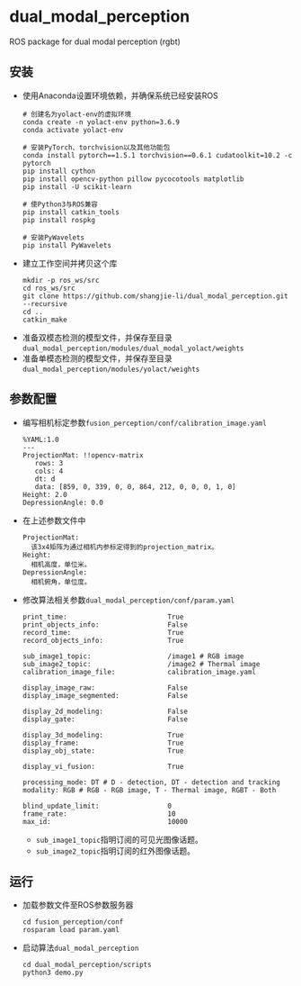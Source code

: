 # dual_modal_perception

ROS package for dual modal perception (rgbt)

## 安装
 - 使用Anaconda设置环境依赖，并确保系统已经安装ROS
   ```
   # 创建名为yolact-env的虚拟环境
   conda create -n yolact-env python=3.6.9
   conda activate yolact-env
   
   # 安装PyTorch、torchvision以及其他功能包
   conda install pytorch==1.5.1 torchvision==0.6.1 cudatoolkit=10.2 -c pytorch
   pip install cython
   pip install opencv-python pillow pycocotools matplotlib
   pip install -U scikit-learn
   
   # 使Python3与ROS兼容
   pip install catkin_tools
   pip install rospkg
   
   # 安装PyWavelets
   pip install PyWavelets
   ```
 - 建立工作空间并拷贝这个库
   ```Shell
   mkdir -p ros_ws/src
   cd ros_ws/src
   git clone https://github.com/shangjie-li/dual_modal_perception.git --recursive
   cd ..
   catkin_make
   ```
 - 准备双模态检测的模型文件，并保存至目录`dual_modal_perception/modules/dual_modal_yolact/weights`
 - 准备单模态检测的模型文件，并保存至目录`dual_modal_perception/modules/yolact/weights`

## 参数配置
 - 编写相机标定参数`fusion_perception/conf/calibration_image.yaml`
   ```
   %YAML:1.0
   ---
   ProjectionMat: !!opencv-matrix
      rows: 3
      cols: 4
      dt: d
      data: [859, 0, 339, 0, 0, 864, 212, 0, 0, 0, 1, 0]
   Height: 2.0
   DepressionAngle: 0.0
   ```
 - 在上述参数文件中
   ```
   ProjectionMat:
     该3x4矩阵为通过相机内参标定得到的projection_matrix。
   Height:
     相机高度，单位米。
   DepressionAngle:
     相机俯角，单位度。
   ```
 - 修改算法相关参数`dual_modal_perception/conf/param.yaml`
   ```
   print_time:                         True
   print_objects_info:                 False
   record_time:                        True
   record_objects_info:                True
  
   sub_image1_topic:                   /image1 # RGB image
   sub_image2_topic:                   /image2 # Thermal image
   calibration_image_file:             calibration_image.yaml
  
   display_image_raw:                  False
   display_image_segmented:            False
  
   display_2d_modeling:                False
   display_gate:                       False
  
   display_3d_modeling:                True
   display_frame:                      True
   display_obj_state:                  True
   
   display_vi_fusion:                  True
  
   processing_mode: DT # D - detection, DT - detection and tracking
   modality: RGB # RGB - RGB image, T - Thermal image, RGBT - Both
  
   blind_update_limit:                 0
   frame_rate:                         10
   max_id:                             10000
   ```
    - `sub_image1_topic`指明订阅的可见光图像话题。
    - `sub_image2_topic`指明订阅的红外图像话题。

## 运行
 - 加载参数文件至ROS参数服务器
   ```
   cd fusion_perception/conf
   rosparam load param.yaml
   ```
 - 启动算法`dual_modal_perception`
   ```
   cd dual_modal_perception/scripts
   python3 demo.py
   ```

